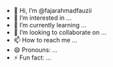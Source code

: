 - 👋 Hi, I’m @fajarahmadfauzii
- 👀 I’m interested in ...
- 🌱 I’m currently learning ...
- 💞️ I’m looking to collaborate on ...
- 📫 How to reach me ...
- 😄 Pronouns: ...
- ⚡ Fun fact: ...

<!---
fajarahmadfauzii/fajarahmadfauzii is a ✨ special ✨ repository because its `README.md` (this file) appears on your GitHub profile.
You can click the Preview link to take a look at your changes.
--->
